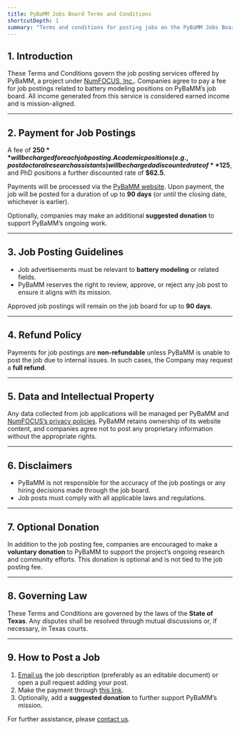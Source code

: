 ```yaml
---
title: PyBaMM Jobs Board Terms and Conditions
shortcutDepth: 1
summary: "Terms and conditions for posting jobs on the PyBaMM Jobs Board"
---
```


## 1. Introduction

These Terms and Conditions govern the job posting services offered by PyBaMM, a project under [NumFOCUS, Inc.](https://numfocus.org). Companies agree to pay a fee for job postings related to battery modeling positions on PyBaMM’s job board. All income generated from this service is considered earned income and is mission-aligned.

---

## 2. Payment for Job Postings

A fee of **$250** will be charged for each job posting. Academic positions (e.g., postdoctoral research assistants) will be charged a discounted rate of **$125**, and PhD positions a further discounted rate of **$62.5**.

Payments will be processed via the [PyBaMM website](https://app.hubspot.com/payments/purchase/hscs_lIGxEAJy1ZF1nSDuOswBBtgYJ2lqdM7yi40DttGAC8TMh9c8BUIptnqJAYMmllfq). Upon payment, the job will be posted for a duration of up to **90 days** (or until the closing date, whichever is earlier).

Optionally, companies may make an additional **suggested donation** to support PyBaMM’s ongoing work.

---

## 3. Job Posting Guidelines

- Job advertisements must be relevant to **battery modeling** or related fields.
- PyBaMM reserves the right to review, approve, or reject any job post to ensure it aligns with its mission.

Approved job postings will remain on the job board for up to **90 days**.

---

## 4. Refund Policy

Payments for job postings are **non-refundable** unless PyBaMM is unable to post the job due to internal issues. In such cases, the Company may request a **full refund**.

---

## 5. Data and Intellectual Property

Any data collected from job applications will be managed per PyBaMM and [NumFOCUS’s privacy policies](https://numfocus.org/privacy-policy). PyBaMM retains ownership of its website content, and companies agree not to post any proprietary information without the appropriate rights.

---

## 6. Disclaimers

- PyBaMM is not responsible for the accuracy of the job postings or any hiring decisions made through the job board.
- Job posts must comply with all applicable laws and regulations.

---

## 7. Optional Donation

In addition to the job posting fee, companies are encouraged to make a **voluntary donation** to PyBaMM to support the project’s ongoing research and community efforts. This donation is optional and is not tied to the job posting fee.

---

## 8. Governing Law

These Terms and Conditions are governed by the laws of the **State of Texas**. Any disputes shall be resolved through mutual discussions or, if necessary, in Texas courts.

---

## 9. How to Post a Job

1. [Email us](mailto:pybamm@pybamm.org) the job description (preferably as an editable document) or open a pull request adding your post.
2. Make the payment through [this link](https://app.hubspot.com/payments/k9XZMrqHpb6wdW).
3. Optionally, add a **suggested donation** to further support PyBaMM’s mission.

For further assistance, please [contact us](mailto:pybamm@pybamm.org).
